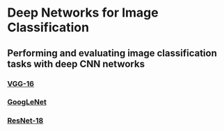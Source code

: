 # Deep Networks for Image Classification

## Performing and evaluating image classification tasks with deep CNN networks

### [VGG-16](https://nbviewer.org/github/mughees-asif/postgraduate-artificial-intelligence/blob/master/Semester%20B/Deep%20Learning%20and%20Computer%20Vision/projects/project3/VGG_16_FINAL.ipynb)

### [GoogLeNet](https://nbviewer.org/github/mughees-asif/postgraduate-artificial-intelligence/blob/master/Semester%20B/Deep%20Learning%20and%20Computer%20Vision/projects/project3/GoogLeNet_FINAL.ipynb)

### [ResNet-18](https://nbviewer.org/github/mughees-asif/postgraduate-artificial-intelligence/blob/master/Semester%20B/Deep%20Learning%20and%20Computer%20Vision/projects/project3/ResNet_18_FINAL.ipynb)
